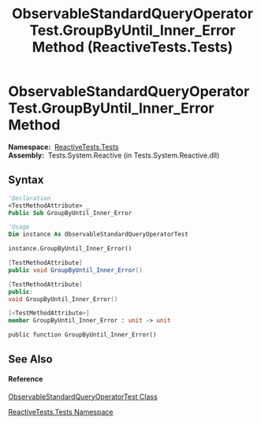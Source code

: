 ﻿---
title: ObservableStandardQueryOperatorTest.GroupByUntil_Inner_Error Method  (ReactiveTests.Tests)
TOCTitle: GroupByUntil_Inner_Error Method
ms:assetid: M:ReactiveTests.Tests.ObservableStandardQueryOperatorTest.GroupByUntil_Inner_Error
ms:mtpsurl: https://msdn.microsoft.com/en-us/library/reactivetests.tests.observablestandardqueryoperatortest.groupbyuntil_inner_error(v=VS.103)
ms:contentKeyID: 36618882
ms.date: 06/28/2011
mtps_version: v=VS.103
f1_keywords:
- ReactiveTests.Tests.ObservableStandardQueryOperatorTest.GroupByUntil_Inner_Error
dev_langs:
- CSharp
- JScript
- VB
- FSharp
- c++
---

# ObservableStandardQueryOperatorTest.GroupByUntil\_Inner\_Error Method

**Namespace:**  [ReactiveTests.Tests](hh289046\(v=vs.103\).md)  
**Assembly:**  Tests.System.Reactive (in Tests.System.Reactive.dll)

## Syntax

``` vb
'Declaration
<TestMethodAttribute> _
Public Sub GroupByUntil_Inner_Error
```

``` vb
'Usage
Dim instance As ObservableStandardQueryOperatorTest

instance.GroupByUntil_Inner_Error()
```

``` csharp
[TestMethodAttribute]
public void GroupByUntil_Inner_Error()
```

``` c++
[TestMethodAttribute]
public:
void GroupByUntil_Inner_Error()
```

``` fsharp
[<TestMethodAttribute>]
member GroupByUntil_Inner_Error : unit -> unit 
```

``` jscript
public function GroupByUntil_Inner_Error()
```

## See Also

#### Reference

[ObservableStandardQueryOperatorTest Class](hh288944\(v=vs.103\).md)

[ReactiveTests.Tests Namespace](hh289046\(v=vs.103\).md)

